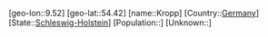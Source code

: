 ﻿---
location: [54.42,9.52]
type: City
tags:
- geo/City


SpocWebEntityId: 31663
isDeleted: false
confidential: public

---
[geo-lon::9.52]
[geo-lat::54.42]
[name::Kropp]
[Country::[Germany](geo/Continent/Europe/Germany.md)]
[State::[Schleswig-Holstein](geo/Continent/Europe/Germany/Schleswig-Holstein.md)]
[Population::]
[Unknown::]


